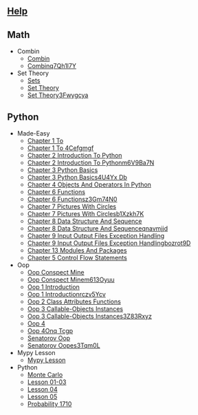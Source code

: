 
## [Help](/help.py)

## Math
  * Combin
    * [Combin](math/combin/combin.ipynb)
    * [Combinq7Qh1I7Y](math/combin/combinq7qh1i7y.py)
  * Set Theory
    * [Sets](math/set_theory/Sets.ipynb)
    * [Set Theory](math/set_theory/set_theory.ipynb)
    * [Set Theory3Fwygcya](math/set_theory/set_theory3fwygcya.py)

## Python
  * Made-Easy
    * [Chapter 1 To ](python/Made-Easy/chapter_1_to_.ipynb)
    * [Chapter 1 To 4Cefgmgf](python/Made-Easy/chapter_1_to_4cefgmgf.py)
    * [Chapter 2 Introduction To Python](python/Made-Easy/chapter_2_introduction_to_python.ipynb)
    * [Chapter 2 Introduction To Pythonm6V9Ba7N](python/Made-Easy/chapter_2_introduction_to_pythonm6v9ba7n.py)
    * [Chapter 3 Python Basics](python/Made-Easy/chapter_3_python_basics.ipynb)
    * [Chapter 3 Python Basics4U4Yx Db](python/Made-Easy/chapter_3_python_basics4u4yx_db.py)
    * [Chapter 4 Objects And Operators In Python](python/Made-Easy/chapter_4_objects_and_operators_in_python.ipynb)
    * [Chapter 6 Functions](python/Made-Easy/chapter_6_functions.ipynb)
    * [Chapter 6 Functionsz3Gm74N0](python/Made-Easy/chapter_6_functionsz3gm74n0.py)
    * [Chapter 7 Pictures With Circles](python/Made-Easy/chapter_7_pictures_with_circles.ipynb)
    * [Chapter 7 Pictures With Circlesb1Xzkh7K](python/Made-Easy/chapter_7_pictures_with_circlesb1xzkh7k.py)
    * [Chapter 8 Data Structure And Sequence](python/Made-Easy/chapter_8_data_structure_and_sequence.ipynb)
    * [Chapter 8 Data Structure And Sequenceqnavmjjd](python/Made-Easy/chapter_8_data_structure_and_sequenceqnavmjjd.py)
    * [Chapter 9 Input Output Files Exception Handling](python/Made-Easy/chapter_9_input_output_files_exception_handling.ipynb)
    * [Chapter 9 Input Output Files Exception Handlingbozrot9D](python/Made-Easy/chapter_9_input_output_files_exception_handlingbozrot9d.py)
    * [Сhapter 13 Modules And Packages](python/Made-Easy/сhapter_13_modules_and_packages.ipynb)
    * [Сhapter 5 Сontrol Flow Statements](python/Made-Easy/сhapter_5_сontrol_flow_statements.ipynb)
  * Oop
    * [Oop Conspect Mine](python/OOP/OOP_conspect_mine.ipynb)
    * [Oop Conspect Minem613Oyuu](python/OOP/OOP_conspect_minem613oyuu.py)
    * [Oop 1 Introduction](python/OOP/oop_1_introduction.ipynb)
    * [Oop 1 Introductionrczv5Ycv](python/OOP/oop_1_introductionrczv5ycv.py)
    * [Oop 2 Class Attributes Functions](python/OOP/oop_2_class_attributes_functions.ipynb)
    * [Oop 3 Callable-Objects Instances](python/OOP/oop_3_callable-objects_instances.ipynb)
    * [Oop 3 Callable-Objects Instances3Z83Rxyz](python/OOP/oop_3_callable-objects_instances3z83rxyz.py)
    * [Oop 4](python/OOP/oop_4.ipynb)
    * [Oop 4Onq Tcgp](python/OOP/oop_4onq_tcgp.py)
    * [Senatorov Oop](python/OOP/senatorov_oop.ipynb)
    * [Senatorov Oopes3Tqm0L](python/OOP/senatorov_oopes3tqm0l.py)
  * Mypy Lesson
    * [Mypy Lesson](python/mypy_lesson/mypy_lesson.py)
  * Python
    * [Monte Carlo](python/python/Monte_carlo.ipynb)
    * [Lesson 01-03](python/python/lesson_01-03.ipynb)
    * [Lesson 04](python/python/lesson_04.ipynb)
    * [Lesson 05](python/python/lesson_05.ipynb)
    * [Probability 1710](python/python/probability_1710.ipynb)
